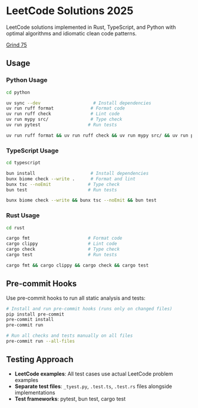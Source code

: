 # LeetCode Solutions 2025

LeetCode solutions implemented in Rust, TypeScript, and Python with optimal
algorithms and idiomatic clean code patterns.

[Grind 75](https://www.techinterviewhandbook.org/grind75/)

## Usage

### Python Usage

```bash
cd python

uv sync --dev                    # Install dependencies
uv run ruff format              # Format code
uv run ruff check               # Lint code
uv run mypy src/                # Type check
uv run pytest                  # Run tests

uv run ruff format && uv run ruff check && uv run mypy src/ && uv run pytest
```

### TypeScript Usage

```bash
cd typescript

bun install                     # Install dependencies
bunx biome check --write .      # Format and lint
bunx tsc --noEmit              # Type check
bun test                       # Run tests

bunx biome check --write && bunx tsc --noEmit && bun test
```

### Rust Usage

```bash
cd rust

cargo fmt                      # Format code
cargo clippy                   # Lint code
cargo check                    # Type check
cargo test                     # Run tests

cargo fmt && cargo clippy && cargo check && cargo test
```

## Pre-commit Hooks

Use pre-commit hooks to run all static analysis and tests:

```bash
# Install and run pre-commit hooks (runs only on changed files)
pip install pre-commit
pre-commit install
pre-commit run

# Run all checks and tests manually on all files
pre-commit run --all-files
```

## Testing Approach

- **LeetCode examples**: All test cases use actual LeetCode problem examples
- **Separate test files**: `_tyest.py`, `.test.ts`, `.test.rs` files alongside
  implementations
- **Test frameworks**: pytest, bun test, cargo test
